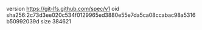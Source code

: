 version https://git-lfs.github.com/spec/v1
oid sha256:2c73d3ee020c534f0129965ed3880e55e7da5ca08ccabac98a5316b50992039d
size 384621
